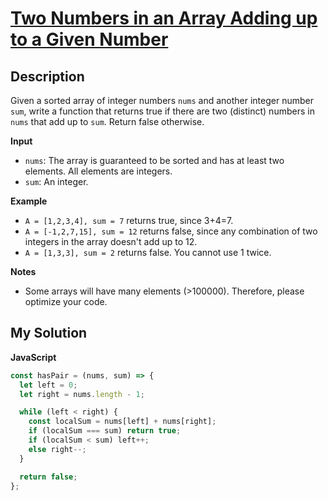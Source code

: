 # [Two Numbers in an Array Adding up to a Given Number](https://www.codewars.com/kata/58dace86b809ca6c62000ccf)

## Description

Given a sorted array of integer numbers `nums` and another integer number `sum`, write a function that returns true if there are two (distinct) numbers in `nums` that add up to `sum`. Return false otherwise.

**Input**

- `nums`: The array is guaranteed to be sorted and has at least two elements. All elements are integers.
- `sum`: An integer.

**Example**

- `A = [1,2,3,4], sum = 7` returns true, since 3+4=7.
- `A = [-1,2,7,15], sum = 12` returns false, since any combination of two integers in the array doesn't add up to 12.
- `A = [1,3,3], sum = 2` returns false. You cannot use 1 twice.

**Notes**

- Some arrays will have many elements (>100000). Therefore, please optimize your code.

## My Solution

**JavaScript**

```js
const hasPair = (nums, sum) => {
  let left = 0;
  let right = nums.length - 1;

  while (left < right) {
    const localSum = nums[left] + nums[right];
    if (localSum === sum) return true;
    if (localSum < sum) left++;
    else right--;
  }

  return false;
};
```

